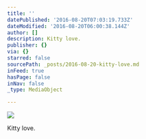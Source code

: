```yaml
---
title: ''
datePublished: '2016-08-20T07:03:19.733Z'
dateModified: '2016-08-20T06:00:38.144Z'
author: []
description: Kitty love.
publisher: {}
via: {}
starred: false
sourcePath: _posts/2016-08-20-kitty-love.md
inFeed: true
hasPage: false
inNav: false
_type: MediaObject

---
```

![](https://the-grid-user-content.s3-us-west-2.amazonaws.com/5d4442c3-0c53-4bb1-97c2-5e325cd3a6ad.jpg)

Kitty love.